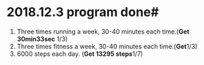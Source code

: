 # 2018.12.3 program done#



1. Three times running a week, 30-40 minutes each time.(**Get 30min33sec** 1/3)
2. Three times fitness a week, 30-40 minutes each time.(**Get**1/3)
3. 6000 steps each day. (**Get 13295 steps**1/7)
